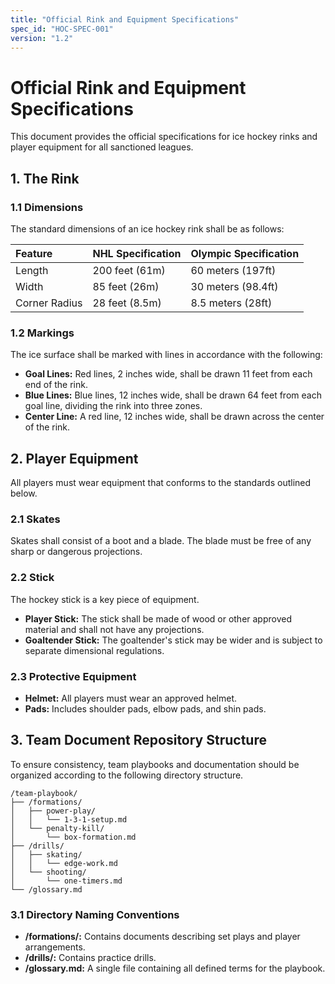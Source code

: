 ```yaml
---
title: "Official Rink and Equipment Specifications"
spec_id: "HOC-SPEC-001"
version: "1.2"
---
```


# **Official Rink and Equipment Specifications**

This document provides the official specifications for ice hockey rinks and player equipment for all sanctioned leagues.

## **1. The Rink**

### **1.1 Dimensions**

The standard dimensions of an ice hockey rink shall be as follows:

| Feature       | NHL Specification | Olympic Specification |
| :------------ | :---------------- | :-------------------- |
| Length        | 200 feet (61m)    | 60 meters (197ft)     |
| Width         | 85 feet (26m)     | 30 meters (98.4ft)    |
| Corner Radius | 28 feet (8.5m)    | 8.5 meters (28ft)     |

### **1.2 Markings**

The ice surface shall be marked with lines in accordance with the following:

- **Goal Lines:** Red lines, 2 inches wide, shall be drawn 11 feet from each end of the rink.
- **Blue Lines:** Blue lines, 12 inches wide, shall be drawn 64 feet from each goal line, dividing the rink into three zones.
- **Center Line:** A red line, 12 inches wide, shall be drawn across the center of the rink.

## **2. Player Equipment**

All players must wear equipment that conforms to the standards outlined below.

### **2.1 Skates**

Skates shall consist of a boot and a blade. The blade must be free of any sharp or dangerous projections.

### **2.2 Stick**

The hockey stick is a key piece of equipment.

- **Player Stick:** The stick shall be made of wood or other approved material and shall not have any projections.
- **Goaltender Stick:** The goaltender's stick may be wider and is subject to separate dimensional regulations.

### **2.3 Protective Equipment**

- **Helmet:** All players must wear an approved helmet.
- **Pads:** Includes shoulder pads, elbow pads, and shin pads.

## **3. Team Document Repository Structure**

To ensure consistency, team playbooks and documentation should be organized according to the following directory structure.

```
/team-playbook/
├── /formations/
│   ├── power-play/
│   │   └── 1-3-1-setup.md
│   └── penalty-kill/
│       └── box-formation.md
├── /drills/
│   ├── skating/
│   │   └── edge-work.md
│   └── shooting/
│       └── one-timers.md
└── /glossary.md
```

### **3.1 Directory Naming Conventions**

- **/formations/:** Contains documents describing set plays and player arrangements.
- **/drills/:** Contains practice drills.
- **/glossary.md:** A single file containing all defined terms for the playbook.
